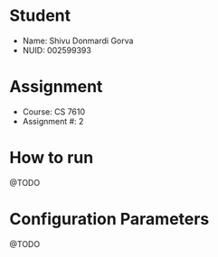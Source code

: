 # Student

- Name: Shivu Donmardi Gorva
- NUID: 002599393

# Assignment

- Course: CS 7610
- Assignment #: 2

# How to run

@TODO

# Configuration Parameters

@TODO
